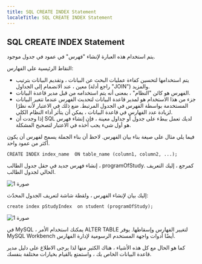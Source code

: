 ```yaml
---
title: SQL CREATE INDEX Statement
localeTitle: SQL CREATE INDEX Statement
---
```

## SQL CREATE INDEX Statement

يتم استخدام هذه العبارة لإنشاء "فهرس" في عمود في جدول موجود.

النقاط الرئيسية على الفهارس:

*   يتم استخدامها لتحسين كفاءة عمليات البحث عن البيانات ، وتقديم البيانات بترتيب معين ، عند الانضمام إلى الجداول (راجع أدلة "JOIN") والمزيد.
*   الفهرس هو كائن "النظام" ، بمعنى أنه يتم استخدامه من قبل مدير قاعدة البيانات.
*   جزء من هذا الاستخدام هو لمدير قاعدة البيانات لتحديث الفهرس عندما تتغير البيانات المستخدمة بواسطة الفهرس في الجدول المرتبط. ضع ذلك في الاعتبار لأنه نظرًا لزيادة عدد الفهارس في قاعدة البيانات ، يمكن أن يتأثر أداء النظام الكلي.
*   إذا وجدت أن SQL لديك تعمل ببطء على جدول أو جداول معينة ، فإن إنشاء فهرس هو أول شيء يجب أخذه في الاعتبار لتصحيح المشكلة.

فيما يلي مثال على صيغة بناء بيان الفهرس. لاحظ أن بناء الجملة يسمح لفهرس أن يكون أكثر من عمود واحد.

 `CREATE INDEX index_name 
 ON table_name (column1, column2, ...); 
` 

إنشاء فهرس جديد في حقل جدول الطالب ، programOfStudy. كمرجع ، إليك التعريف الحالي لجدول الطالب.

![صورة 1](https://github.com/SteveChevalier/guide-images/blob/master/create-index-statement01.JPG?raw=true)

إليك بيان لإنشاء الفهرس ، ولقطة شاشة لتعريف الجدول المحدّث:

 `create index pStudyIndex 
 on student (programOfStudy); 
` 

![صورة 1](https://github.com/SteveChevalier/guide-images/blob/master/create-index-statement02.JPG?raw=true)

في MySQL ، يمكنك استخدام الأمر ALTER TABLE لتغيير الفهارس وإسقاطها. يوفر MySQL Workbench أيضًا أدوات واجهة المستخدم الرسومية لإدارة الفهارس.

كما هو الحال مع كل هذه الأشياء ، هناك الكثير منها لذا يرجى الاطلاع على دليل مدير قاعدة البيانات الخاص بك ، واستمتع بالقيام بخيارات مختلفة بنفسك.